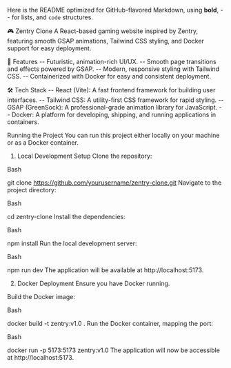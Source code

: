 Here is the README optimized for GitHub-flavored Markdown, using **bold**, -- for lists, and `code` structures.

🎮 Zentry Clone
A React-based gaming website inspired by Zentry, featuring smooth GSAP animations, Tailwind CSS styling, and Docker support for easy deployment.

🚀 Features
-- Futuristic, animation-rich UI/UX. -- Smooth page transitions and effects powered by GSAP. -- Modern, responsive styling with Tailwind CSS. -- Containerized with Docker for easy and consistent deployment.

🛠️ Tech Stack
-- React (Vite): A fast frontend framework for building user interfaces. -- Tailwind CSS: A utility-first CSS framework for rapid styling. -- GSAP (GreenSock): A professional-grade animation library for JavaScript. -- Docker: A platform for developing, shipping, and running applications in containers.

Running the Project
You can run this project either locally on your machine or as a Docker container.

1. Local Development Setup
Clone the repository:

Bash

git clone https://github.com/yourusername/zentry-clone.git
Navigate to the project directory:

Bash

cd zentry-clone
Install the dependencies:

Bash

npm install
Run the local development server:

Bash

npm run dev
The application will be available at http://localhost:5173.

2. Docker Deployment
Ensure you have Docker running.

Build the Docker image:

Bash

docker build -t zentry:v1.0 .
Run the Docker container, mapping the port:

Bash

docker run -p 5173:5173 zentry:v1.0
The application will now be accessible at http://localhost:5173.

